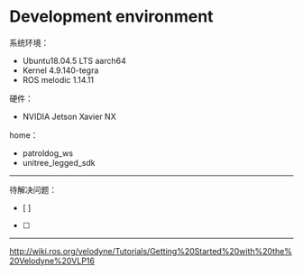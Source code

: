# Development environment

系统环境： 
- Ubuntu18.04.5 LTS aarch64
- Kernel 4.9.140-tegra
- ROS melodic 1.14.11

硬件： 
- NVIDIA Jetson Xavier NX

home：
- patroldog_ws
- unitree_legged_sdk


----
待解决问题： 
- [ ]  
- [ ]  
----

http://wiki.ros.org/velodyne/Tutorials/Getting%20Started%20with%20the%20Velodyne%20VLP16


